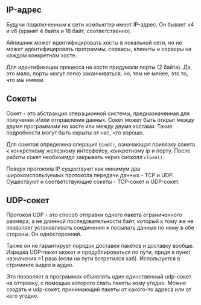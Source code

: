 ## IP-адрес

Будучи подключенным к сети компьютер имеет IP-адрес. Он бывает v4 и v6 (хранят 4 байта и 16 байт, соответственно).

Айпишник может идентифицировать хосты в локальной сети, но не может идентифицировать программы, сервисы, клиенты и серверы на каждом конкретном хосте.

Для идентификации процесса на хосте придумали порты (2 байта). Да, это мало, порты могут легко заканчиваться, но, тем не менее, это то, что мы имеем.

## Сокеты

Сокет - это абстракция операционной системы, предназначенная для получения и/или отправления данных. Сокет может быть открыт между двумя программами на хосте или между двумя хостами. Такие подробности могут быть скрыты от нас, что хорошо.

Для сокетов определена операция `bind()`, означающая привязку сокета к конкретному железному интерфейсу, конкретному ip и порту. После работы сокет необхоимдо закрывать через сисколл `close()`.

Поверх протокола IP существуют как минимум два широкоиспользуемых протокола передачи данных - TCP и UDP. Существуют и соответствующие сокеты - TCP-сокет и UDP-сокет.

## UDP-сокет

Протокол UDP - это способ отправки одного пакета ограниченного размера, а не длинной последовательности байт, который к тому же не позволяет устанавливать соединения и посылать данные по нему в обе стороны. Он односторонний.

Также он не гарантирует порядок доставки пакетов и доставку вообще. Изредка UDP-пакет может и продублироваться по пути, придя в пункт назначения >1 раза (если на пути встретился хаб). Используется в стриминге видео и аудио.

Это позволяет в программах объявлять один единственный udp-сокет на отправку, с помощью которого слать пакеты кому угодно. Можно создать и udp-сокет, принимающий пакеты от какого-то адреса или от кого угодно.

